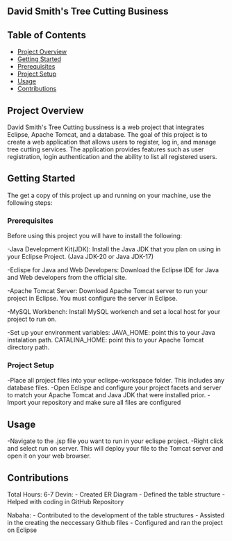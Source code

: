 ## David Smith's Tree Cutting Business




## Table of Contents
- [Project Overview](#project-overview)
- [Getting Started](#getting-started)
- [Prerequisites](#prerequisites)
- [Project Setup](#project-setup)
- [Usage](#usage)
- [Contributions](#contributions)

## Project Overview
David Smith's Tree Cutting bussiness is a web project that integrates Eclipse, Apache Tomcat, and a database. The goal of this project is to create a web application that allows users to register, log in, and manage tree cutting services. The application provides features such as user registration, login authentication and the ability to list all registered users.

## Getting Started

The get a copy of this project up and running on your machine, use the following steps: 

### Prerequisites

Before using this project you will have to install the following:

-Java Development Kit(JDK): Install the Java JDK that you plan on using in your Eclipse Project. (Java JDK-20 or Java JDK-17)

-Eclispe for Java and Web Developers: 
Download the Eclipse IDE for Java and Web developers from the official site.

-Apache Tomcat Server: Download Apache Tomcat server to run your project in Eclipse. You must configure the server in Eclipse.

-MySQL Workbench: Install MySQL workench and set a local host for your project to run on. 

-Set up your environment variables: 
  JAVA_HOME: point this to your Java instalation path.
  CATALINA_HOME: point this to your Apache Tomcat directory path.

### Project Setup
-Place all project files into your eclispe-workspace folder. This includes any database files. 
-Open Eclispe and configure your project facets and server to match your Apache Tomcat and Java JDK that were installed prior.
-Import your repository and make sure all files are configured

## Usage

-Navigate to the .jsp file you want to run in your eclispe project.
-Right click and select run on server. This will deploy your file to the Tomcat server and open it on your web browser.

## Contributions
  Total Hours: 6-7
  Devin:
    - Created ER Diagram 
    - Defined the table structure
    - Helped with coding in GitHub Repository
    
  Nabaha: 
    - Contributed to the development of the table structures
    - Assisted in the creating the neccessary Github files
    - Configured and ran the project on Eclipse 
